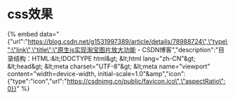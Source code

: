 # css效果

{% embed data="{\"url\":\"https://blog.csdn.net/g1531997389/article/details/78988724\",\"type\":\"link\",\"title\":\"原生js实现淘宝图片放大功能 - CSDN博客\",\"description\":\"目录结构：HTML:&amp;lt;!DOCTYPE html&amp;gt; &amp;lt;html lang=&quot;zh-CN&quot;&amp;gt; &amp;lt;head&amp;gt;   &amp;lt;meta charset=&quot;UTF-8&quot;&amp;gt;   &amp;lt;meta name=&quot;viewport&quot; content=&quot;width=device-width, initial-scale=1.0&quot;&amp\",\"icon\":{\"type\":\"icon\",\"url\":\"https://csdnimg.cn/public/favicon.ico\",\"aspectRatio\":0}}" %}



